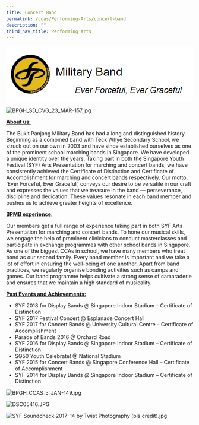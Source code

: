 ```yaml
---
title: Concert Band
permalink: /ccas/Performing-Arts/concert-band
description: ""
third_nav_title: Performing Arts
---
```

![](/images/Military%20Band.png)

  
![BPGH_SD_CVG_23_MAR-157.jpg](https://www-bpghs-moe-edu-sg-admin.cwp.sg/qql/slot/u148/BPGHS%202019/Holistic%20Education/CCAs/Performing%20Arts/Military%20Band/BPGH_SD_CVG_23_MAR-157.jpg)

<strong><u>About us:</u></strong>

The Bukit Panjang Military Band has had a long and distinguished history. Beginning as a combined band with Teck Whye Secondary School, we struck out on our own in 2003 and have since established ourselves as one of the prominent school marching bands in Singapore. We have developed a unique identity over the years. Taking part in both the Singapore Youth Festival (SYF) Arts Presentation for marching and concert bands, we have consistently achieved the Certificate of Distinction and Certificate of Accomplishment for marching and concert bands respectively. Our motto, ‘Ever Forceful, Ever Graceful’, conveys our desire to be versatile in our craft and expresses the values that we treasure in the band — perseverance, discipline and dedication. These values resonate in each band member and pushes us to achieve greater heights of excellence.


<strong><u>BPMB experience:</u></strong>

Our members get a full range of experience taking part in both SYF Arts Presentation for marching and concert bands. To hone our musical skills, we engage the help of prominent clinicians to conduct masterclasses and participate in exchange programmes with other school bands in Singapore. As one of the biggest CCAs in school, we have many members who treat band as our second family. Every band member is important and we take a lot of effort in ensuring the well-being of one another. Apart from band practices, we regularly organise bonding activities such as camps and games. Our band programme helps cultivate a strong sense of camaraderie and ensures that we maintain a high standard of musicality.

  
<strong><u>Past Events and Achievements:</u></strong>

*   SYF 2018 for Display Bands @ Singapore Indoor Stadium – Certificate of Distinction
*   SYF 2017 Festival Concert @ Esplanade Concert Hall
*   SYF 2017 for Concert Bands @ University Cultural Centre – Certificate of Accomplishment
*   Parade of Bands 2016 @ Orchard Road
*   SYF 2016 for Display Bands @ Singapore Indoor Stadium – Certificate of Distinction
*   SG50 Youth Celebrate! @ National Stadium
*   SYF 2015 for Concert Bands @ Singapore Conference Hall – Certificate of Accomplishment
*   SYF 2014 for Display Bands @ Singapore Indoor Stadium – Certificate of Distinction

  

![BPGH_CCAS_5_JAN-149.jpg](https://www-bpghs-moe-edu-sg-admin.cwp.sg/qql/slot/u148/BPGHS%202019/Holistic%20Education/CCAs/Performing%20Arts/Military%20Band/BPGH_CCAS_5_JAN-149.jpg)  

![DSC05416.JPG](https://www-bpghs-moe-edu-sg-admin.cwp.sg/qql/slot/u148/BPGHS%202019/Holistic%20Education/CCAs/Performing%20Arts/Military%20Band/DSC05416.jpg)  

![SYF Soundcheck 2017-14 by Twist Photography (pls credit).jpg](https://www-bpghs-moe-edu-sg-admin.cwp.sg/qql/slot/u148/BPGHS%202019/Holistic%20Education/CCAs/Performing%20Arts/Military%20Band/SYF%20Soundcheck%202017-14%20by%20Twist%20Photography%20(pls%20credit).jpg)